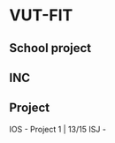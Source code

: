 # VUT-FIT
School project
--------------------
INC 
--------------------
Project
--------------------
IOS - Project 1 | 13/15 
ISJ - 

